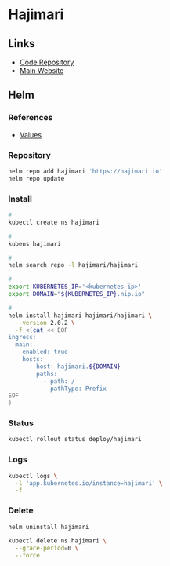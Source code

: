# Hajimari

## Links

- [Code Repository](https://github.com/toboshii/hajimari)
- [Main Website](https://hajimari.io)

## Helm

### References

- [Values](https://github.com/toboshii/hajimari/tree/main/charts/hajimari#values)

### Repository

```sh
helm repo add hajimari 'https://hajimari.io'
helm repo update
```

### Install

```sh
#
kubectl create ns hajimari

#
kubens hajimari

#
helm search repo -l hajimari/hajimari

#
export KUBERNETES_IP='<kubernetes-ip>'
export DOMAIN="${KUBERNETES_IP}.nip.io"

#
helm install hajimari hajimari/hajimari \
  --version 2.0.2 \
  -f <(cat << EOF
ingress:
  main:
    enabled: true
    hosts:
      - host: hajimari.${DOMAIN}
        paths:
          - path: /
            pathType: Prefix
EOF
)
```

### Status

```sh
kubectl rollout status deploy/hajimari
```

### Logs

```sh
kubectl logs \
  -l 'app.kubernetes.io/instance=hajimari' \
  -f
```

### Delete

```sh
helm uninstall hajimari

kubectl delete ns hajimari \
  --grace-period=0 \
  --force
```
